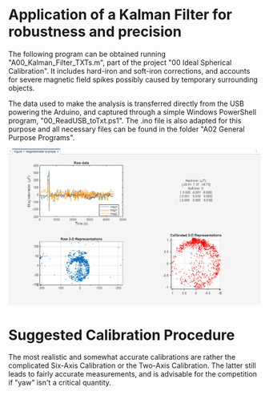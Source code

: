 # Application of a Kalman Filter for robustness and precision

The following program can be obtained running "A00_Kalman_Filter_TXTs.m", part of the project "00 Ideal Spherical Calibration". It includes hard-iron and soft-iron corrections, and accounts for severe magnetic field spikes possibly caused by temporary surrounding objects.

The data used to make the analysis is transferred directly from the USB powering the Arduino, and captured through a simple Windows PowerShell program, "00_ReadUSB_toTxt.ps1". The .ino file is also adapted for this purpose and all necessary files can be found in the folder "A02 General Purpose Programs".

![Magnetometer](KalmanFilter.png)

# Suggested Calibration Procedure

The most realistic and somewhat accurate calibrations are rather the complicated Six-Axis Calibration or the Two-Axis Calibration. The latter still leads to fairly accurate measurements, and is advisable for the competition if "yaw" isn't a critical quantity.
